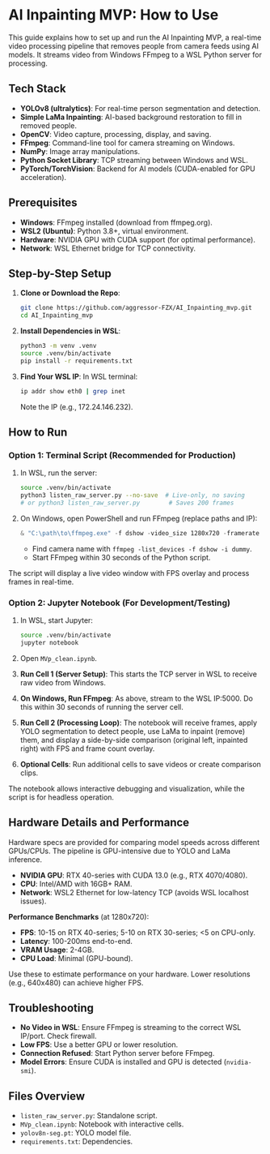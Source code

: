 # AI Inpainting MVP: How to Use

This guide explains how to set up and run the AI Inpainting MVP, a real-time video processing pipeline that removes people from camera feeds using AI models. It streams video from Windows FFmpeg to a WSL Python server for processing.

## Tech Stack

- **YOLOv8 (ultralytics)**: For real-time person segmentation and detection.
- **Simple LaMa Inpainting**: AI-based background restoration to fill in removed people.
- **OpenCV**: Video capture, processing, display, and saving.
- **FFmpeg**: Command-line tool for camera streaming on Windows.
- **NumPy**: Image array manipulations.
- **Python Socket Library**: TCP streaming between Windows and WSL.
- **PyTorch/TorchVision**: Backend for AI models (CUDA-enabled for GPU acceleration).

## Prerequisites

- **Windows**: FFmpeg installed (download from ffmpeg.org).
- **WSL2 (Ubuntu)**: Python 3.8+, virtual environment.
- **Hardware**: NVIDIA GPU with CUDA support (for optimal performance).
- **Network**: WSL Ethernet bridge for TCP connectivity.

## Step-by-Step Setup

1. **Clone or Download the Repo**:
   ```bash
   git clone https://github.com/aggressor-FZX/AI_Inpainting_mvp.git
   cd AI_Inpainting_mvp
   ```

2. **Install Dependencies in WSL**:
   ```bash
   python3 -m venv .venv
   source .venv/bin/activate
   pip install -r requirements.txt
   ```

3. **Find Your WSL IP**:
   In WSL terminal:
   ```bash
   ip addr show eth0 | grep inet
   ```
   Note the IP (e.g., 172.24.146.232).

## How to Run

### Option 1: Terminal Script (Recommended for Production)

1. In WSL, run the server:
   ```bash
   source .venv/bin/activate
   python3 listen_raw_server.py --no-save  # Live-only, no saving
   # or python3 listen_raw_server.py        # Saves 200 frames
   ```

2. On Windows, open PowerShell and run FFmpeg (replace paths and IP):
   ```powershell
   & "C:\path\to\ffmpeg.exe" -f dshow -video_size 1280x720 -framerate 30 -i video="Your Camera Name" -pix_fmt bgr24 -f rawvideo tcp://172.24.146.232:5000
   ```
   - Find camera name with `ffmpeg -list_devices -f dshow -i dummy`.
   - Start FFmpeg within 30 seconds of the Python script.

The script will display a live video window with FPS overlay and process frames in real-time.

### Option 2: Jupyter Notebook (For Development/Testing)

1. In WSL, start Jupyter:
   ```bash
   source .venv/bin/activate
   jupyter notebook
   ```

2. Open `MVp_clean.ipynb`.

3. **Run Cell 1 (Server Setup)**: This starts the TCP server in WSL to receive raw video from Windows.

4. **On Windows, Run FFmpeg**: As above, stream to the WSL IP:5000. Do this within 30 seconds of running the server cell.

5. **Run Cell 2 (Processing Loop)**: The notebook will receive frames, apply YOLO segmentation to detect people, use LaMa to inpaint (remove) them, and display a side-by-side comparison (original left, inpainted right) with FPS and frame count overlay.

6. **Optional Cells**: Run additional cells to save videos or create comparison clips.

The notebook allows interactive debugging and visualization, while the script is for headless operation.

## Hardware Details and Performance

Hardware specs are provided for comparing model speeds across different GPUs/CPUs. The pipeline is GPU-intensive due to YOLO and LaMa inference.

- **NVIDIA GPU**: RTX 40-series with CUDA 13.0 (e.g., RTX 4070/4080).
- **CPU**: Intel/AMD with 16GB+ RAM.
- **Network**: WSL2 Ethernet for low-latency TCP (avoids WSL localhost issues).

**Performance Benchmarks** (at 1280x720):
- **FPS**: 10-15 on RTX 40-series; 5-10 on RTX 30-series; <5 on CPU-only.
- **Latency**: 100-200ms end-to-end.
- **VRAM Usage**: 2-4GB.
- **CPU Load**: Minimal (GPU-bound).

Use these to estimate performance on your hardware. Lower resolutions (e.g., 640x480) can achieve higher FPS.

## Troubleshooting

- **No Video in WSL**: Ensure FFmpeg is streaming to the correct WSL IP/port. Check firewall.
- **Low FPS**: Use a better GPU or lower resolution.
- **Connection Refused**: Start Python server before FFmpeg.
- **Model Errors**: Ensure CUDA is installed and GPU is detected (`nvidia-smi`).

## Files Overview

- `listen_raw_server.py`: Standalone script.
- `MVp_clean.ipynb`: Notebook with interactive cells.
- `yolov8n-seg.pt`: YOLO model file.
- `requirements.txt`: Dependencies.